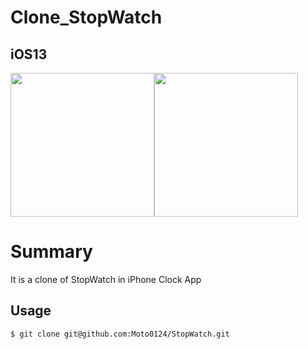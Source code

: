 # Clone_StopWatch

## iOS13

<img src="https://user-images.githubusercontent.com/43462166/74788534-5ed98400-52f5-11ea-9d00-13b611f7f148.PNG" width="230"><img src="https://user-images.githubusercontent.com/43462166/74788573-7b75bc00-52f5-11ea-9be9-086e152a6d8c.PNG" width="230">


# Summary



It is a clone of StopWatch in iPhone Clock App

## Usage
`$ git clone git@github.com:Moto0124/StopWatch.git`
